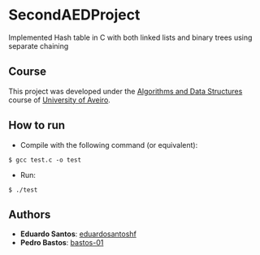# SecondAEDProject

Implemented Hash table in C with both linked lists and binary trees using separate chaining 

## Course
This project was developed under the [Algorithms and Data Structures](https://www.ua.pt/en/uc/12281) course of [University of Aveiro](https://www.ua.pt/).

## How to run
* Compile with the following command (or equivalent):
```console
$ gcc test.c -o test 
```

* Run:
```console
$ ./test
```

## Authors
* **Eduardo Santos**: [eduardosantoshf](https://github.com/eduardosantoshf)
* **Pedro Bastos**: [bastos-01](https://github.com/bastos-01)
